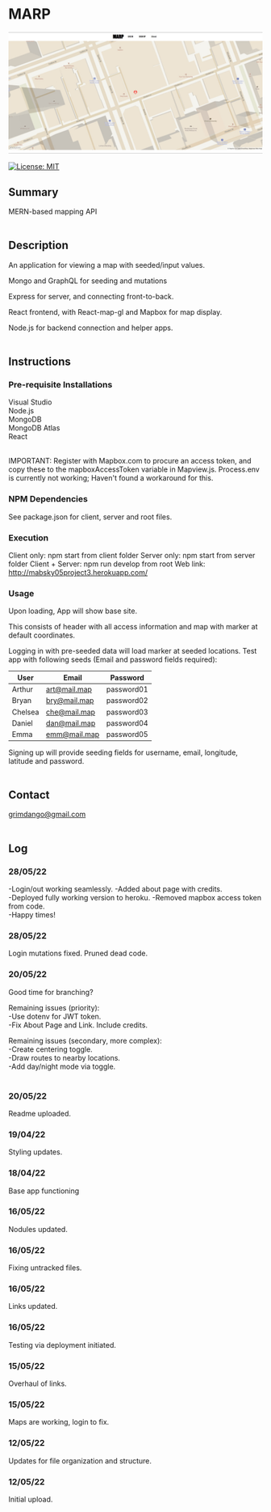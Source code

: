 # MARP

![alt text](Assets/sample.jpg)

[![License: MIT](https://img.shields.io/badge/License-MIT-yellow.svg)](https://opensource.org/licenses/MIT)


## Summary
MERN-based mapping API
<Br><Br>

## Description 
An application for viewing a map with seeded/input values. 

Mongo and GraphQL for seeding and mutations

Express for server, and connecting front-to-back.

React frontend, with React-map-gl and Mapbox for map display.

Node.js for backend connection and helper apps. 
<Br><Br>

## Instructions

### Pre-requisite Installations
Visual Studio<Br> 
Node.js <Br>
MongoDB <Br>
MongoDB Atlas <Br>
React <Br>
<Br>

IMPORTANT: Register with Mapbox.com to procure an access token, and copy these to 
the mapboxAccessToken variable in Mapview.js. Process.env is currently not working;
Haven't found a workaround for this. 

### NPM Dependencies
See package.json for client, server and root files. 
<Br>

### Execution
Client only: npm start from client folder 
Server only: npm start from server folder
Client + Server: npm run develop from root
Web link: http://mabsky05project3.herokuapp.com/

### Usage
Upon loading, App will show base site.

This consists of header with all access information and map with marker at 
default coordinates. 

Logging in with pre-seeded data will load marker at seeded locations. 
Test app with following seeds (Email and password fields required):  

| User | Email | Password |
|------|-------|----------|
|Arthur|art@mail.map| password01|
|Bryan |bry@mail.map| password02|
|Chelsea|che@mail.map|password03|
|Daniel|dan@mail.map|password04|
|Emma|emm@mail.map|password05|


Signing up will provide seeding fields for username, email, longitude, latitude and password.
<br><br>

## Contact
grimdango@gmail.com
<br><br>

## Log


### 28/05/22 
-Login/out working seamlessly. 
-Added about page with credits.  
-Deployed fully working version to heroku.
-Removed mapbox access token from code.  
-Happy times!

### 28/05/22 
Login mutations fixed. Pruned dead code. 

### 20/05/22 
Good time for branching?

Remaining issues (priority):<br>
-Use dotenv for JWT token.<br>
-Fix About Page and Link. Include credits.<br>

Remaining issues (secondary, more complex):<br>
-Create centering toggle.<br>
-Draw routes to nearby locations.<br> 
-Add day/night mode via toggle.<br><br>

### 20/05/22 
Readme uploaded. 

### 19/04/22
Styling updates.

### 18/04/22
Base app functioning

### 16/05/22
Nodules updated.

### 16/05/22
Fixing untracked files. 

### 16/05/22
Links updated. 

### 16/05/22
Testing via deployment initiated. 

### 15/05/22
Overhaul of links.

### 15/05/22
Maps are working, login to fix.

### 12/05/22
Updates for file organization and structure.

### 12/05/22
Initial upload. 

   

